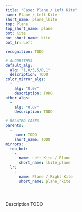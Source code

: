 ```yaml
---
title: "Case: Plane / Left Kite"
name: Plane / Left Kite
short_name: plane_lkite
top: Plane
top_short_name: plane
bot: Kite
bot_short_name: kite
bot_lr: Left

recognition: TODO

# ALGORITHMS
default_alg:
  alg: "1,0/5,5/0,1"
  description: TODO
color_mirror_algs:
  -
    alg: "0,0/"
    description: TODO
other_algs:
  -
    alg: "0,0/"
    description: TODO

# RELATED CASES
parents:
  -
    name: TODO
    short_name: TODO
mirrors:
  top_bot:
    -
      name: Left Kite / Plane
      short_name: lkite_plane
  lr:
    -
      name: Plane / Right Kite
      short_name: plane_rkite


---
```


Description TODO

